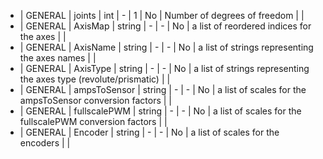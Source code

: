   * | GENERAL     |  joints         | int        | -     |   1         | No        | Number of degrees of freedom                                        |  |
  * | GENERAL     |  AxisMap        | string     | -     |   -         | No        | a list of reordered indices for the axes                            |  |
  * | GENERAL     |  AxisName       | string     | -     |   -         | No        | a list of strings representing the axes names                       |  |
  * | GENERAL     |  AxisType       | string     | -     |   -         | No        | a list of strings representing the axes type (revolute/prismatic)   |  |
  * | GENERAL     |  ampsToSensor   | string     | -     |   -         | No        | a list of scales for the ampsToSensor conversion factors            |  |
  * | GENERAL     |  fullscalePWM   | string     | -     |   -         | No        | a list of scales for the fullscalePWM conversion factors            |  |
  * | GENERAL     |  Encoder        | string     | -     |   -         | No        | a list of scales for the encoders                                   |  |
